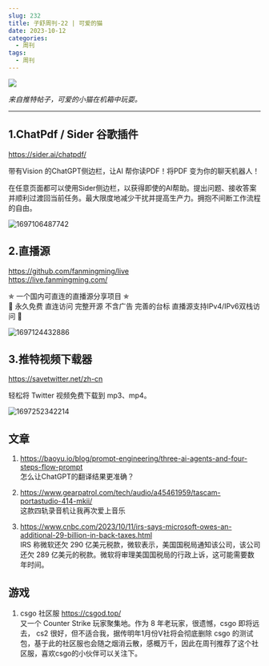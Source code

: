 ```yaml
---
slug: 232
title: 子舒周刊-22 | 可爱的猫
date: 2023-10-12
categories:
  - 周刊
tags:
  - 周刊
---
```


![](https://imgurl.zishu.me/images/1697106348213.jpg)

*来自推特帖子，可爱的小猫在机箱中玩耍。*

---

## 1.ChatPdf / Sider 谷歌插件

https://sider.ai/chatpdf/

带有Vision 的ChatGPT侧边栏，让AI 帮你读PDF！将PDF 变为你的聊天机器人！

在任意页面都可以使用Sider侧边栏，以获得即使的AI帮助。提出问题、接收答案并顺利过渡回当前任务。最大限度地减少干扰并提高生产力。拥抱不间断工作流程的自由。

![1697106487742](https://imgurl.zishu.me/images/1697106487742.jpg)


## 2.直播源

https://github.com/fanmingming/live  
https://live.fanmingming.com/  

✯ 一个国内可直连的直播源分享项目 ✯   
🔕 永久免费 直连访问 完整开源 不含广告 完善的台标 直播源支持IPv4/IPv6双栈访问 🔕

![1697124432886](https://imgurl.zishu.me/images/1697124432886.jpg)

## 3.推特视频下载器

https://savetwitter.net/zh-cn

轻松将 Twitter 视频免费下载到 mp3、mp4。

![1697252342214](https://imgurl.zishu.me/images/1697252342214.jpg)


## 文章

1. https://baoyu.io/blog/prompt-engineering/three-ai-agents-and-four-steps-flow-prompt  
怎么让ChatGPT的翻译结果更准确？

2. https://www.gearpatrol.com/tech/audio/a45461959/tascam-portastudio-414-mkii/  
这款四轨录音机让我再次爱上音乐

3. https://www.cnbc.com/2023/10/11/irs-says-microsoft-owes-an-additional-29-billion-in-back-taxes.html  
IRS 称微软还欠 290 亿美元税款，微软表示，美国国税局通知该公司，该公司还欠 289 亿美元的税款。微软将审理美国国税局的行政上诉，这可能需要数年时间。

## 游戏

1. csgo 社区服
https://csgod.top/  
又一个 Counter Strike 玩家聚集地。作为 8 年老玩家，很遗憾，csgo 即将远去， cs2 很好，但不适合我，据传明年1月份V社将会彻底删除 csgo 的测试包，基于此的社区服也会随之烟消云散，感概万千，因此在周刊推荐了这个社区服，喜欢csgo的小伙伴可以关注下。